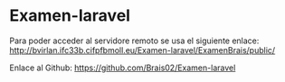 # Examen-laravel

Para poder acceder al servidore remoto se usa el siguiente enlace:
http://bvirlan.ifc33b.cifpfbmoll.eu/Examen-laravel/ExamenBrais/public/

Enlace al Github: https://github.com/Brais02/Examen-laravel
